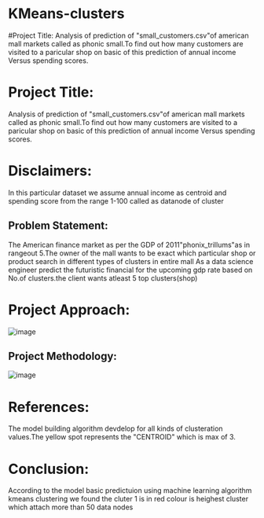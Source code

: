 # KMeans-clusters
#Project Title: Analysis of prediction of "small_customers.csv"of american mall markets called as phonic small.To find out how many customers are visited to a paricular shop on basic of this prediction of annual income Versus spending scores.

# Project Title:
Analysis of prediction of "small_customers.csv"of american mall markets called as phonic small.To find out how many customers are visited to a paricular shop on basic of this prediction of annual income Versus spending scores.
# Disclaimers:
In this particular dataset we assume annual income as centroid and spending score from the range 1-100 called as datanode of cluster
## Problem Statement:
The American finance market as per the GDP of 2011"phonix_trillums"as in rangeout 5.The owner of the mall wants to be exact which particular shop or product search in different types of clusters in entire mall
As a data science engineer predict the futuristic financial for the upcoming gdp rate based on No.of clusters.the client wants atleast 5 top clusters(shop)
# Project Approach:

![image](https://github.com/VinayAkula23/KMeans-clustes/assets/143177088/19a972ed-0e7f-4eef-b699-7b9055216b3c)
## Project Methodology:

![image](https://github.com/VinayAkula23/KMeans-clustes/assets/143177088/ef8c2128-d8d9-46f1-ae24-626f1a8aacbe)
# References:
The model building algorithm devdelop for all kinds of clusteration values.The yellow spot represents the "CENTROID" which is max of 3.
# Conclusion:
According to the model basic predictuion using machine learning algorithm kmeans clustering we found the cluter 1 is in red colour is heighest cluster which attach more than 50 data nodes
